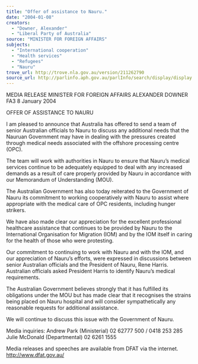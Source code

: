 ```yaml
---
title: "Offer of assistance to Nauru."
date: "2004-01-08"
creators:
  - "Downer, Alexander"
  - "Liberal Party of Australia"
source: "MINISTER FOR FOREIGN AFFAIRS"
subjects:
  - "International cooperation"
  - "Health services"
  - "Refugees"
  - "Nauru"
trove_url: http://trove.nla.gov.au/version/211262790
source_url: http://parlinfo.aph.gov.au/parlInfo/search/display/display.w3p;query=Id%3A%22media/pressrel/TKBB6%22
---
```


 

 MEDIA RELEASE MINISTER FOR FOREIGN AFFAIRS ALEXANDER DOWNER FA3            8  January  2004  

 

 

 OFFER OF ASSISTANCE TO NAURU 

 

 I am pleased to announce that Australia has offered to send a team of senior Australian  officials to Nauru to discuss any additional needs that the Nauruan Government may have in  dealing with the pressures created through medical needs associated with the offshore  processing centre (OPC).   

 The team will work with authorities in Nauru to ensure that Nauru’s medical services  continue to be adequately equipped to deal with any increased demands as a result of care  properly provided by Nauru in accordance with our Memorandum of Understanding (MOU).   

 The Australian Government has also today reiterated to the Government of Nauru its  commitment to working cooperatively with Nauru to assist where appropriate with the  medical care of OPC residents, including hunger strikers.   

 We have also made clear our appreciation for the excellent professional healthcare assistance  that continues to be provided by Nauru to the International Organisation for Migration (IOM)  and by the IOM itself in caring for the health of those who were protesting.   

 Our commitment to continuing to work with Nauru and with the IOM, and our appreciation of  Nauru’s efforts, were expressed in discussions between senior Australian officials and the  President of Nauru, Rene Harris. Australian officials asked President Harris to identify  Nauru’s medical requirements.   

 The Australian Government believes strongly that it has fulfilled its obligations under the  MOU but has made clear that it recognises the strains being placed on Nauru hospital and will  consider sympathetically any reasonable requests for additional assistance.   

 We will continue to discuss this issue with the Government of Nauru.   

 

 Media inquiries:  Andrew Park (Ministerial)  02 62777 500 / 0418 253 285                   Julie McDonald (Departmental) 02 6261 1555 

 

 Media releases and speeches are available from DFAT via the internet.      http://www.dfat.gov.au/ 

